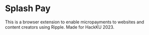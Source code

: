 # Splash Pay
This is a browser extension to enable micropayments to websites and content creators using Ripple. Made for HackKU 2023.
